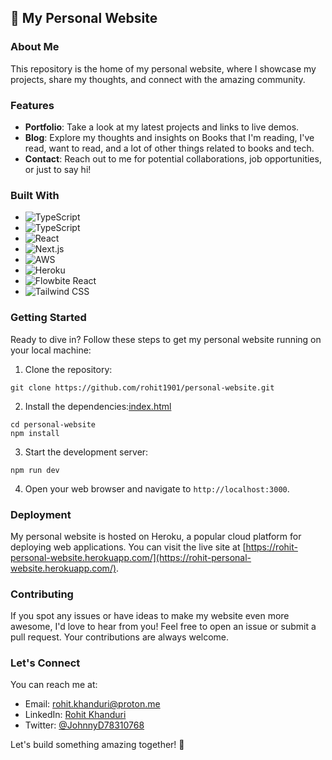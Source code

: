 ## 🚀 My Personal Website

### About Me 
This repository is the home of my personal website, where I showcase my projects, share my thoughts, and connect with the amazing community.

### Features
- **Portfolio**: Take a look at my latest projects and links to live demos.
- **Blog**: Explore my thoughts and insights on Books that I&apos;m reading, I&apos;ve read, want to read, and a lot of other
  things related to books and tech.
- **Contact**: Reach out to me for potential collaborations, job opportunities, or just to say hi!

### Built With

- ![TypeScript](https://img.shields.io/badge/-TypeScript-000000?style=flat-square&logo=typescript)
- ![TypeScript](https://img.shields.io/badge/-useHooksTS-000000?style=flat-square&logo=typescript)
- ![React](https://img.shields.io/badge/-React-black?style=flat-square&logo=react)
- ![Next.js](https://img.shields.io/badge/-Next.js-black?style=flat-square&logo=next.js)
- ![AWS](https://img.shields.io/badge/-AWS-black?style=flat-square&logo=amazon-aws)
- ![Heroku](https://img.shields.io/badge/-Heroku-430098?style=flat-square&logo=heroku)
- ![Flowbite React](https://img.shields.io/badge/-DaisyUI-563D7C?logo=tailwind-css&logoColor=white)
- ![Tailwind CSS](https://img.shields.io/badge/Tailwind_CSS-000000?logo=tailwind-css&logoColor=white)

### Getting Started
Ready to dive in? Follow these steps to get my personal website running on your local machine:

1. Clone the repository:
```
git clone https://github.com/rohit1901/personal-website.git
```
2. Install the dependencies:[index.html](..%2Ffamily-landing-page%2Fsrc%2Findex.html)
```
cd personal-website
npm install
```
3. Start the development server:
```
npm run dev
```
4. Open your web browser and navigate to `http://localhost:3000`.

### Deployment
My personal website is hosted on Heroku, a popular cloud platform for deploying web applications. You can visit the live site at [https://rohit-personal-website.herokuapp.com/](https://rohit-personal-website.herokuapp.com/).

### Contributing
If you spot any issues or have ideas to make my website even more awesome, I'd love to hear from you! Feel free to open an issue or submit a pull request. Your contributions are always welcome.

### Let's Connect
You can reach me at:
- Email: [rohit.khanduri@proton.me](mailto:rohit.khanduri@proton.me)
- LinkedIn: [Rohit Khanduri](https://www.linkedin.com/in/rohit-khanduri-9098b84a/)
- Twitter: [@JohnnyD78310768](https://twitter.com/JohnnyD78310768)

Let's build something amazing together! 🚀